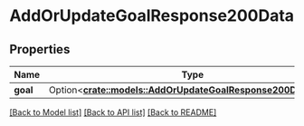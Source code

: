 # AddOrUpdateGoalResponse200Data

## Properties

Name | Type | Description | Notes
------------ | ------------- | ------------- | -------------
**goal** | Option<[**crate::models::AddOrUpdateGoalResponse200DataGoal**](addOrUpdateGoalResponse200_data_goal.md)> |  | [optional]

[[Back to Model list]](../README.md#documentation-for-models) [[Back to API list]](../README.md#documentation-for-api-endpoints) [[Back to README]](../README.md)


